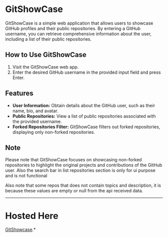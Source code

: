 # GitShowCase

GitShowCase is a simple web application that allows users to showcase GitHub profiles and their public repositories. By entering a GitHub username, you can retrieve comprehensive information about the user, including a list of their public repositories.

## How to Use GitShowCase

1. Visit the GitShowCase web app.
2. Enter the desired GitHub username in the provided input field and press Enter.

## Features

- **User Information:** Obtain details about the GitHub user, such as their name, bio, and avatar.
- **Public Repositories:** View a list of public repositories associated with the provided username.
- **Forked Repositories Filter:** GitShowCase filters out forked repositories, displaying only non-forked repositories.

## Note

Please note that GitShowCase focuses on showcasing non-forked repositories to highlight the original projects and contributions of the GitHub user. Also the search bar in list repositories section is only for ui purpose and is not functional

Also note that some repos that does not contain topics and description, it is because these values are empty or null from the api received data.

---

# Hosted Here
 [GitShowcase](https://alfiyasiddique.github.io/GitShowCase/).*
